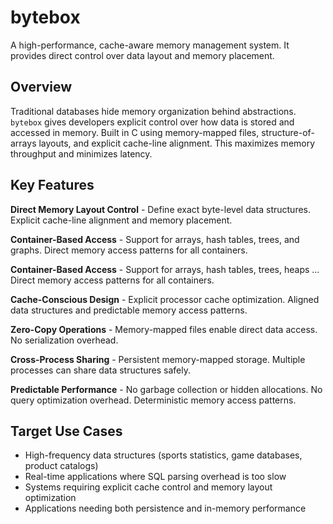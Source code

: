 # bytebox

A high-performance, cache-aware memory management system.
It provides direct control over data layout and memory placement.

## Overview

Traditional databases hide memory organization behind abstractions.
`bytebox` gives developers explicit control over how data is stored and accessed in memory.
Built in C using memory-mapped files, structure-of-arrays layouts, and explicit cache-line alignment.
This maximizes memory throughput and minimizes latency.

## Key Features

**Direct Memory Layout Control** - Define exact byte-level data structures.
Explicit cache-line alignment and memory placement.

**Container-Based Access** - Support for arrays, hash tables, trees, and graphs.
Direct memory access patterns for all containers.

**Container-Based Access** - Support for arrays, hash tables, trees, heaps ...
Direct memory access patterns for all containers.

**Cache-Conscious Design** - Explicit processor cache optimization.
Aligned data structures and predictable memory access patterns.

**Zero-Copy Operations** - Memory-mapped files enable direct data access.
No serialization overhead.

**Cross-Process Sharing** - Persistent memory-mapped storage.
Multiple processes can share data structures safely.

**Predictable Performance** - No garbage collection or hidden allocations.
No query optimization overhead.
Deterministic memory access patterns.

## Target Use Cases

- High-frequency data structures (sports statistics, game databases, product catalogs)
- Real-time applications where SQL parsing overhead is too slow
- Systems requiring explicit cache control and memory layout optimization
- Applications needing both persistence and in-memory performance
